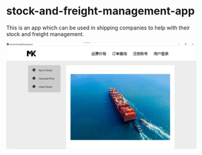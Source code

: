 # stock-and-freight-management-app
This is an app which can be used in shipping companies to help with their stock and freight management.


![alt text](https://github.com/Kh-Chin/stock-and-freight-management-app/blob/main/README_media/Homepage.png)
